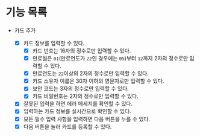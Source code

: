 # 기능 목록

- 카드 추가

  - [x] 카드 정보를 입력할 수 있다.
    - [x] 카드 번호는 16자의 정수로만 입력할 수 있다.
    - [x] 만료월은 `01`(만료연도가 `22`인 경우에는 `05`)부터 `12`까지 2자의 정수로만 입력할 수 있다.
    - [x] 만료연도는 `22`이상의 2자의 정수로만 입력할 수 있다.
    - [x] 카드 소유자 이름은 30자 이하의 영문자로만 입력할 수 있다.
    - [x] 보안 코드는 3자의 정수로만 입력할 수 있다.
    - [x] 카드 비밀번호는 2자의 정수로만 입력할 수 있다.
  - [x] 잘못된 입력을 하면 에러 메세지를 확인할 수 있다.
  - [x] 입력하는 카드 정보를 실시간으로 확인할 수 있다.
  - [x] 모든 필수 입력 사항을 입력하면 다음 버튼을 누를 수 있다.
  - [x] 다음 버튼을 눌러 카드를 등록할 수 있다.
